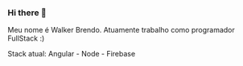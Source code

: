 ### Hi there 👋

Meu nome é Walker Brendo.
Atuamente trabalho como programador FullStack :)

Stack atual: Angular - Node - Firebase
